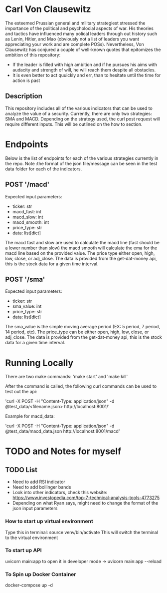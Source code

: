# Carl Von Clausewitz
The esteemed Prussian general and military strategiest stressed the importance of the political and psycholocial aspects of war. His theories and tactics have influenced many polical leaders through out history such as Lenin, Hitler, and Mao (obviously not a list of leaders you want appreciating your work and are complete POSs). Nevertheless, Von Clausewitz has conjured a couple of well-known quotes that epitomizes the ambition of this repository:
  - If the leader is filled with high ambition and if he pursues his aims with audacity and strength of will, he will reach them despite all obstacles.
  - It is even better to act quuickly and err, than to hesitate until the time for action is past


## Description
This repository includes all of the various indicators that can be used to analyze the value of a security. Currently, there are only two strategies: SMA and MACD. Depending on the strategy used, the curl post request will require different inputs. This will be outlined on the how to section. 


# Endpoints

Below is the list of endpoints for each of the various strategies currently in the repo. Note :the format of the json file/message can be seen in the test data folder for each of the indicators. 

## POST '/macd'

Expected input parameters:
  - ticker: str
  - macd_fast: int
  - macd_slow: int
  - macd_smooth: int
  - price_type: str
  - data: list[dict]

The macd fast and slow are used to calculate the macd line (fast should be a lower number than slow) the macd smooth will calculate the ema for the macd line based on the provided value. The price type either open, high, low, close, or adj_close. The data is provided from the get-dat-money api, this is the stock data for a given time interval.


## POST '/sma'

Expected input parameters:
  - ticker: str
  - sma_value: int
  - price_type: str
  - data: list[dict]

The sma_value is the simple moving average period (EX: 5 period, 7 period, 14 period, etc). The price_type can be either open, high, low, close, or adj_close. The data is provided from the get-dat-money api, this is the stock data for a given time interval.


# Running Locally

There are two make commands: 'make start' and 'make kill'

After the command is called, the following curl commands can be used to test out the api:

'curl -X POST -H "Content-Type: application/json" -d @test_data/<filename.json> http://localhost:8001/<endpoint>'

Example for macd_data:

'curl -X POST -H "Content-Type: application/json" -d @test_data/macd_data.json http://localhost:8001/macd'



# TODO and Notes for myself

## TODO List
  - Need to add RSI indicator
  - Need to add bollinger bands
  - Look into other indicators, check this website: https://www.investopedia.com/top-7-technical-analysis-tools-4773275
  - Depending on what Ryan says, might need to change the format of the json input parameters

### How to start up virtual environment
Type this in terminal: source venv/bin/activate
This will switch the terminal to the virtual environment

### To start up API
uvicorn main:app
to open it in developer mode -> uvicorn main:app --reload

### To Spin up Docker Container
docker-compose up -d



